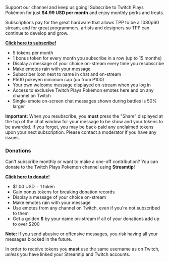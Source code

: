 Support our channel and keep us going!  Subscribe to Twitch Plays Pokémon for just **$4.99 USD per month** and enjoy monthly perks and treats.

Subscriptions pay for the great hardware that allows TPP to be a 1080p60 stream, and for great programmers, artists and designers so TPP can continue to develop and grow.

[**Click here to subscribe!**](https://secure.twitch.tv/products/twitchplayspokemon)
 
* 5 tokens per month
* 1 bonus token for every month you subscribe in a row (up to 15 months)
* Display a message of your choice on-stream every time you resubscribe
* Make emotes rain with your message
* Subscriber icon next to name in chat and on-stream
* P500 pokeyen minimum cap (up from P100)
* Your own welcome message displayed on-stream when you log in
* Access to exclusive Twitch Plays Pokémon emotes here and on any channel on Twitch
* Single-emote on-screen chat messages shown during battles is 50% larger

**Important:**  When you resubscribe, you **must** press the "Share" displayed at the top of the chat window for your message to be show and your tokens to be awarded.  If you forget, you may be back-paid any unclaimed tokens upon your next subscription.  Please contact a moderator if you have any issues.

### Donations

Can't subscribe monthly or want to make a one-off contribution?  You can donate to the Twitch Plays Pokemon channel using **Streamtip**! 

[**Click here to donate!**](https://streamtip.com/t/twitchplayspokemon)


* $1.00 USD = 1 token
* Gain bonus tokens for breaking donation records
* Display a message of your choice on-stream
* Make emotes rain with your message
* Use emotes from any channel on Twitch, even if you're not subscribed to them
* Get a golden **$** by your name on-stream if all of your donations add up to over $200

**Note:** If you send abusive or offensive messages, you risk having all your messages blocked in the future.

In order to receive tokens you **must** use the same username as on Twitch, *unless* you have linked your Streamtip and Twitch accounts.